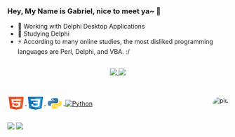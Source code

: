 ### Hey, My Name is Gabriel, nice to meet ya~ 👋

- 🔭 Working with Delphi Desktop Applications
- 🌱 Studying Delphi 
- ⚡ According to many online studies, the most disliked programming languages are Perl, Delphi, and VBA. :/ 


 ##

<div align="center">
  <a href="https://github.com/GabrielSilva2y3d">
  <img height="180em" src="https://github-readme-stats.vercel.app/api?username=GabrielSilva2y3d&show_icons=true&theme=great-gatsby&include_all_commits=true&count_private=true"/>
  <img height="180em" src="https://github-readme-stats.vercel.app/api/top-langs/?username=GabrielSilva2y3d&layout=compact&langs_count=7&theme=great-gatsby"/>
</div>
  
  ##
  
  <div style="display: inline_block"><br>
    <img align="right"  alt="pic" height="160" style="border-radius:50px;"src="https://share-cdn.picrew.me/shareImg/org/202109/338224_PgQb769V.png">
    <img align="center" alt="HTML" height="30" width="40" src="https://raw.githubusercontent.com/devicons/devicon/master/icons/html5/html5-original.svg">
    <img align="center" alt="CSS" height="30" width="40" src="https://raw.githubusercontent.com/devicons/devicon/master/icons/css3/css3-original.svg">
    <img align="center" alt="Python" height="30" width="40" src="https://raw.githubusercontent.com/devicons/devicon/master/icons/python/python-original.svg">
    <img align="center" alt="Python" height="30" width="40" src="https://cdn.jsdelivr.net/gh/devicons/devicon/icons/java/java-plain-wordmark.svg">
    <link rel="stylesheet" href="https://cdn.jsdelivr.net/gh/devicons/devicon@v2.14.0/devicon.min.css">
  </div>
  
   ##
  
  <div> 
  <a href = "mailto:gabriel.silva2f3d@gmail.com"><img src="https://img.shields.io/badge/-Gmail-%23333?style=for-the-badge&logo=gmail&logoColor=white" target="_blank"></a>
  <a href="https://www.linkedin.com/in/gabriel-silva-7187131a4" target="_blank"><img src="https://img.shields.io/badge/-LinkedIn-%230077B5?style=for-the-badge&logo=linkedin&logoColor=white" target="_blank"></a> 
  </div>
 
 
